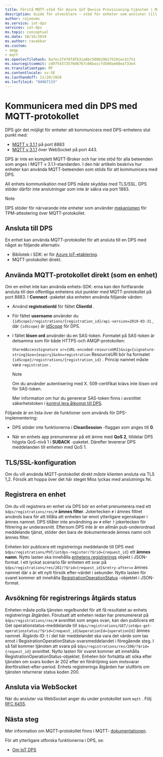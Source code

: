 ```yaml
---
title: Förstå MQTT-stöd för Azure IoT Device Provisioning-tjänsten | Microsoft Docs
description: Guide för utvecklare – stöd för enheter som ansluter till enhets slut punkten för Azure IoT Device Provisioning (DPS) med MQTT-protokollet.
author: rajeevmv
ms.service: iot-dps
services: iot-dps
ms.topic: conceptual
ms.date: 10/16/2019
ms.author: ravokkar
ms.custom:
- amqp
- mqtt
ms.openlocfilehash: 0a7ec2f4f8fdf631a6bc5096296275291ec41751
ms.sourcegitcommit: cd9754373576d6767c06baccfd500ae88ea733e4
ms.translationtype: MT
ms.contentlocale: sv-SE
ms.lasthandoff: 11/20/2020
ms.locfileid: "94967133"
---
```

# <a name="communicate-with-your-dps-using-the-mqtt-protocol"></a>Kommunicera med din DPS med MQTT-protokollet

DPS gör det möjligt för enheter att kommunicera med DPS-enhetens slut punkt med:

* [MQTT v 3.1.1](https://mqtt.org/) på port 8883
* [MQTT v 3.1.1](http://docs.oasis-open.org/mqtt/mqtt/v3.1.1/os/mqtt-v3.1.1-os.html#_Toc398718127) över WebSocket på port 443.

DPS är inte en komplett MQTT-Broker och har inte stöd för alla beteenden som anges i MQTT v 3.1.1-standarden. I den här artikeln beskrivs hur enheter kan använda MQTT-beteenden som stöds för att kommunicera med DPS.

All enhets kommunikation med DPS måste skyddas med TLS/SSL. DPS stöder därför inte anslutningar som inte är säkra via port 1883.

 > [!NOTE] 
 > DPS stöder för närvarande inte enheter som använder [mekanismen](./concepts-service.md#attestation-mechanism) för TPM-attestering över MQTT-protokollet.

## <a name="connecting-to-dps"></a>Ansluta till DPS

En enhet kan använda MQTT-protokollet för att ansluta till en DPS med något av följande alternativ.

* Bibliotek i SDK: er för [Azure IoT-etablering](../iot-hub/iot-hub-devguide-sdks.md#microsoft-azure-provisioning-sdks).
* MQTT-protokollet direkt.

## <a name="using-the-mqtt-protocol-directly-as-a-device"></a>Använda MQTT-protokollet direkt (som en enhet)

Om en enhet inte kan använda enhets-SDK: erna kan den fortfarande ansluta till den offentliga enhetens slut punkter med MQTT-protokollet på port 8883. I **Connect** -paketet ska enheten använda följande värden:

* Använd **registrationId** för fältet **ClientId** .

* För fältet **username** använder du `{idScope}/registrations/{registration_id}/api-version=2019-03-31` , där `{idScope}` är [idScope](./concepts-service.md#id-scope) för DPS.

* I fältet **lösen ord** använder du en SAS-token. Formatet på SAS-token är detsamma som för både HTTPS-och AMQP-protokollen:

  `SharedAccessSignature sr={URL-encoded-resourceURI}&sig={signature-string}&se={expiry}&skn=registration` ResourceURI bör ha formatet `{idScope}/registrations/{registration_id}` . Princip namnet måste vara `registration` .

  > [!NOTE]
  > Om du använder autentisering med X. 509-certifikat krävs inte lösen ord för SAS-token.

  Mer information om hur du genererar SAS-token finns i avsnittet säkerhetstoken i [kontrol lera åtkomst till DPS](how-to-control-access.md#security-tokens).

Följande är en lista över de funktioner som används för DPS-implementering:

 * DPS stöder inte funktionerna i **CleanSession** -flaggan som anges till **0**.

 * När en enhets app prenumererar på ett ämne med **QoS 2**, tilldelar DPS högsta QoS-nivå 1 i **SUBACK** -paketet. Därefter levererar DPS meddelanden till enheten med QoS 1.

## <a name="tlsssl-configuration"></a>TLS/SSL-konfiguration

Om du vill använda MQTT-protokollet direkt *måste* klienten ansluta via TLS 1,2. Försök att hoppa över det här steget Miss lyckas med anslutnings fel.


## <a name="registering-a-device"></a>Registrera en enhet

Om du vill registrera en enhet via DPS bör en enhet prenumerera med ett `$dps/registrations/res/#` **ämnes filter**. Jokertecken `#` i ämnes filtret används bara för att tillåta att enheten tar emot ytterligare egenskaper i ämnes namnet. DPS tillåter inte användning av `#` eller `?` jokertecken för filtrering av underavsnitt. Eftersom DPS inte är en allmän pub-underordnad meddelande tjänst, stöder den bara de dokumenterade ämnes namn och ämnes filter.

Enheten bör publicera ett registrerings meddelande till DPS med `$dps/registrations/PUT/iotdps-register/?$rid={request_id}` ett **ämnes namn**. Nytto lasten ska innehålla [enhetens registrerings](/rest/api/iot-dps/runtimeregistration/registerdevice#deviceregistration) objekt i JSON-format.
I ett lyckat scenario får enheten ett svar på `$dps/registrations/res/202/?$rid={request_id}&retry-after=x` ämnes namnet där x är ett nytt försök efter-värdet i sekunder. Nytto lasten för svaret kommer att innehålla [RegistrationOperationStatus](/rest/api/iot-dps/runtimeregistration/registerdevice#registrationoperationstatus) -objektet i JSON-format.

## <a name="polling-for-registration-operation-status"></a>Avsökning för registrerings åtgärds status

Enheten måste polla tjänsten regelbundet för att få resultatet av enhets registrerings åtgärden. Förutsatt att enheten redan har prenumererat på `$dps/registrations/res/#` avsnittet som anges ovan, kan den publicera ett Get operationstatus-meddelande till `$dps/registrations/GET/iotdps-get-operationstatus/?$rid={request_id}&operationId={operationId}` ämnes namnet. Åtgärds-ID: t i det här meddelandet ska vara det värde som tas emot i RegistrationOperationStatus-svarsmeddelandet i föregående steg. I så fall kommer tjänsten att svara på `$dps/registrations/res/200/?$rid={request_id}` avsnittet. Nytto lasten för svaret kommer att innehålla RegistrationOperationStatus-objektet. Enheten bör fortsätta att söka efter tjänsten om svars koden är 202 efter en fördröjning som motsvarar återförsöket-efter-period. Enhets registrerings åtgärden har slutförts om tjänsten returnerar status koden 200.

## <a name="connecting-over-websocket"></a>Ansluta via WebSocket
När du ansluter via WebSocket anger du under protokollet som `mqtt` . Följ [RFC 6455](https://tools.ietf.org/html/rfc6455).

## <a name="next-steps"></a>Nästa steg

Mer information om MQTT-protokollet finns i MQTT- [dokumentationen](https://mqtt.org/).

För att ytterligare utforska funktionerna i DPS, se:

* [Om IoT DPS](about-iot-dps.md)